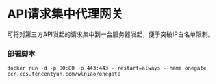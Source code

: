 # API请求集中代理网关
可将对第三方API发起的请求集中到一台服务器发起，便于突破IP白名单限制。
### 部署脚本
```
docker run -d -p 80:80 -p 443:443 --restart=always --name onegate ccr.ccs.tencentyun.com/wlniao/onegate
```